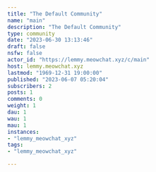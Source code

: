 ```yaml
---
title: "The Default Community" 
name: "main"
description: "The Default Community"
type: community
date: "2023-06-30 13:13:46"
draft: false
nsfw: false
actor_id: "https://lemmy.meowchat.xyz/c/main"
host: lemmy.meowchat.xyz
lastmod: "1969-12-31 19:00:00"
published: "2023-06-07 05:20:04"
subscribers: 2
posts: 1
comments: 0
weight: 1
dau: 1
wau: 1
mau: 1
instances:
- "lemmy_meowchat_xyz"
tags: 
- "lemmy_meowchat_xyz"

---
```

